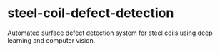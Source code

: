 # steel-coil-defect-detection
Automated surface defect detection system for steel coils using deep learning and computer vision.
